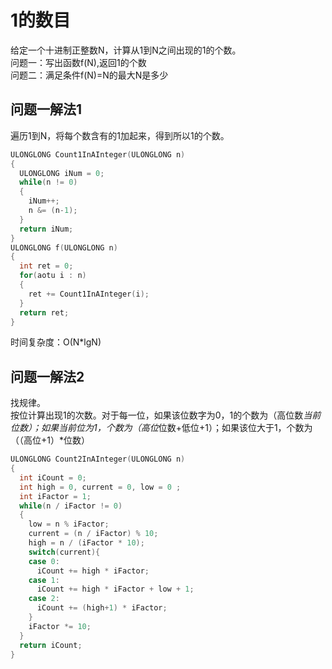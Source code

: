 # 1的数目
给定一个十进制正整数N，计算从1到N之间出现的1的个数。  
问题一：写出函数f(N),返回1的个数  
问题二：满足条件f(N)=N的最大N是多少

##  问题一解法1
遍历1到N，将每个数含有的1加起来，得到所以1的个数。
```c++
ULONGLONG Count1InAInteger(ULONGLONG n)
{
  ULONGLONG iNum = 0;
  while(n != 0)
  {
    iNum++;
    n &= (n-1);
  }
  return iNum;
}
ULONGLONG f(ULONGLONG n)
{
  int ret = 0;
  for(aotu i : n)
  {
    ret += Count1InAInteger(i);
  }
  return ret;
}
```
时间复杂度：O(N*lgN)

##  问题一解法2
找规律。  
按位计算出现1的次数。对于每一位，如果该位数字为0，1的个数为（高位数*当前位数）；如果当前位为1，个数为（高位*位数+低位+1）；如果该位大于1，个数为（（高位+1）*位数）
```c++
ULONGLONG Count2InAInteger(ULONGLONG n)
{
  int iCount = 0;
  int high = 0, current = 0, low = 0 ;
  int iFactor = 1;
  while(n / iFactor != 0)
  {
    low = n % iFactor;
    current = (n / iFactor) % 10;
    high = n / (iFactor * 10);
    switch(current){
    case 0:
      iCount += high * iFactor;
    case 1:
      iCount += high * iFactor + low + 1;
    case 2:
      iCount += (high+1) * iFactor;
    }
    iFactor *= 10;
  }
  return iCount;
}
```
